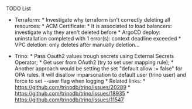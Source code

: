TODO List

* Terraform:
        * Investigate why terraform isn't correctly deleting all resources:
                * ACM Certificate:
                        * It is associated to load balancers: investigate why they aren't deleted before
                * ArgoCD deploy: uninstallation completed with 1 error(s): context deadline exceeded
                * VPC deletion: only deletes after manually deletion...

* Trino:
        * Pass Oauth2 values trough secrets using External Secrets Operator;
        * Get user from OAuth2 (try to set user mapping rule);
                * Another approach would be setting the set "default allow := false" for OPA rules. It will disallow imparsonation to default user (trino user) and force to set --user flag when logging
                * Related links:
                        * https://github.com/trinodb/trino/issues/20289
                        * https://github.com/trinodb/trino/issues/18935
                        * https://github.com/trinodb/trino/issues/11547